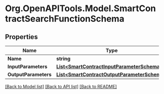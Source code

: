 
# Org.OpenAPITools.Model.SmartContractSearchFunctionSchema

## Properties

Name | Type | Description | Notes
------------ | ------------- | ------------- | -------------
**Name** | **string** |  | [optional] 
**InputParameters** | [**List&lt;SmartContractInputParameterSchema&gt;**](SmartContractInputParameterSchema.md) |  | [optional] 
**OutputParameters** | [**List&lt;SmartContractOutputParameterSchema&gt;**](SmartContractOutputParameterSchema.md) |  | [optional] 

[[Back to Model list]](../README.md#documentation-for-models)
[[Back to API list]](../README.md#documentation-for-api-endpoints)
[[Back to README]](../README.md)

